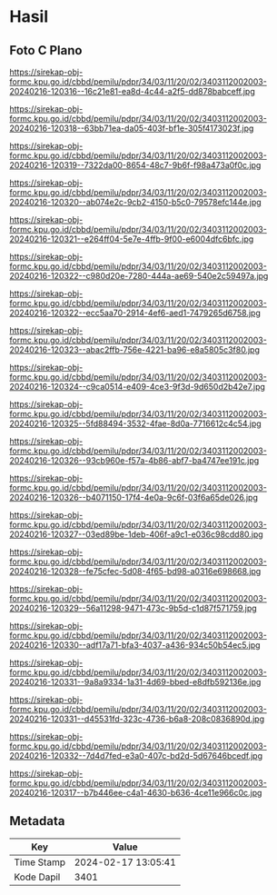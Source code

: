 # Hasil

## Foto C Plano

https://sirekap-obj-formc.kpu.go.id/cbbd/pemilu/pdpr/34/03/11/20/02/3403112002003-20240216-120316--16c21e81-ea8d-4c44-a2f5-dd878babceff.jpg

https://sirekap-obj-formc.kpu.go.id/cbbd/pemilu/pdpr/34/03/11/20/02/3403112002003-20240216-120318--63bb71ea-da05-403f-bf1e-305f4173023f.jpg

https://sirekap-obj-formc.kpu.go.id/cbbd/pemilu/pdpr/34/03/11/20/02/3403112002003-20240216-120319--7322da00-8654-48c7-9b6f-f98a473a0f0c.jpg

https://sirekap-obj-formc.kpu.go.id/cbbd/pemilu/pdpr/34/03/11/20/02/3403112002003-20240216-120320--ab074e2c-9cb2-4150-b5c0-79578efc144e.jpg

https://sirekap-obj-formc.kpu.go.id/cbbd/pemilu/pdpr/34/03/11/20/02/3403112002003-20240216-120321--e264ff04-5e7e-4ffb-9f00-e6004dfc6bfc.jpg

https://sirekap-obj-formc.kpu.go.id/cbbd/pemilu/pdpr/34/03/11/20/02/3403112002003-20240216-120322--c980d20e-7280-444a-ae69-540e2c59497a.jpg

https://sirekap-obj-formc.kpu.go.id/cbbd/pemilu/pdpr/34/03/11/20/02/3403112002003-20240216-120322--ecc5aa70-2914-4ef6-aed1-7479265d6758.jpg

https://sirekap-obj-formc.kpu.go.id/cbbd/pemilu/pdpr/34/03/11/20/02/3403112002003-20240216-120323--abac2ffb-756e-4221-ba96-e8a5805c3f80.jpg

https://sirekap-obj-formc.kpu.go.id/cbbd/pemilu/pdpr/34/03/11/20/02/3403112002003-20240216-120324--c9ca0514-e409-4ce3-9f3d-9d650d2b42e7.jpg

https://sirekap-obj-formc.kpu.go.id/cbbd/pemilu/pdpr/34/03/11/20/02/3403112002003-20240216-120325--5fd88494-3532-4fae-8d0a-7716612c4c54.jpg

https://sirekap-obj-formc.kpu.go.id/cbbd/pemilu/pdpr/34/03/11/20/02/3403112002003-20240216-120326--93cb960e-f57a-4b86-abf7-ba4747ee191c.jpg

https://sirekap-obj-formc.kpu.go.id/cbbd/pemilu/pdpr/34/03/11/20/02/3403112002003-20240216-120326--b4071150-17f4-4e0a-9c6f-03f6a65de026.jpg

https://sirekap-obj-formc.kpu.go.id/cbbd/pemilu/pdpr/34/03/11/20/02/3403112002003-20240216-120327--03ed89be-1deb-406f-a9c1-e036c98cdd80.jpg

https://sirekap-obj-formc.kpu.go.id/cbbd/pemilu/pdpr/34/03/11/20/02/3403112002003-20240216-120328--fe75cfec-5d08-4f65-bd98-a0316e698668.jpg

https://sirekap-obj-formc.kpu.go.id/cbbd/pemilu/pdpr/34/03/11/20/02/3403112002003-20240216-120329--56a11298-9471-473c-9b5d-c1d87f571759.jpg

https://sirekap-obj-formc.kpu.go.id/cbbd/pemilu/pdpr/34/03/11/20/02/3403112002003-20240216-120330--adf17a71-bfa3-4037-a436-934c50b54ec5.jpg

https://sirekap-obj-formc.kpu.go.id/cbbd/pemilu/pdpr/34/03/11/20/02/3403112002003-20240216-120331--9a8a9334-1a31-4d69-bbed-e8dfb592136e.jpg

https://sirekap-obj-formc.kpu.go.id/cbbd/pemilu/pdpr/34/03/11/20/02/3403112002003-20240216-120331--d45531fd-323c-4736-b6a8-208c0836890d.jpg

https://sirekap-obj-formc.kpu.go.id/cbbd/pemilu/pdpr/34/03/11/20/02/3403112002003-20240216-120332--7d4d7fed-e3a0-407c-bd2d-5d67646bcedf.jpg

https://sirekap-obj-formc.kpu.go.id/cbbd/pemilu/pdpr/34/03/11/20/02/3403112002003-20240216-120317--b7b446ee-c4a1-4630-b636-4ce11e966c0c.jpg


## Metadata

| Key        | Value               |
| ---------- | ------------------- |
| Time Stamp | 2024-02-17 13:05:41 |
| Kode Dapil | 3401                |



